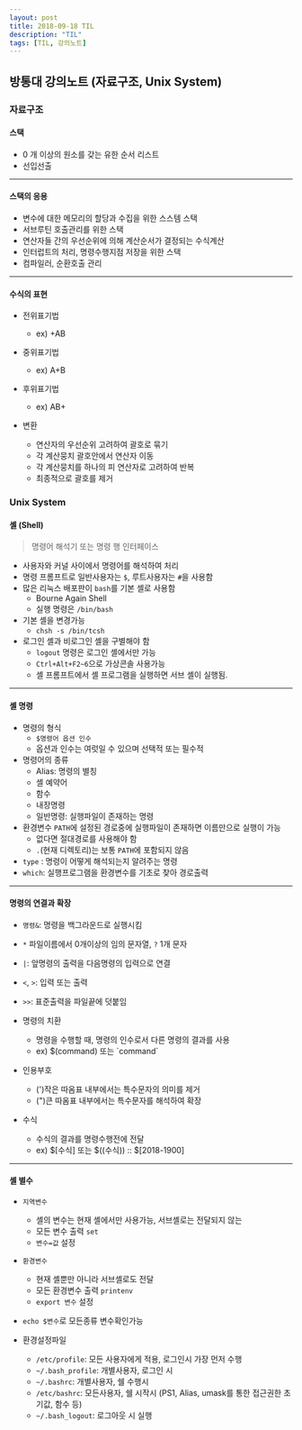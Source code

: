 ```yaml
---
layout: post
title: 2018-09-18 TIL
description: "TIL"
tags: [TIL, 강의노트]
---
```


## 방통대 강의노트 (자료구조, Unix System)

### 자료구조

#### 스택

- 0 개 이상의 원소를 갖는 유한 순서 리스트
- 선입선출

---

#### 스택의 응용
- 변수에 대한 메모리의 할당과 수집을 위한 스스템 스택
- 서브루틴 호출관리를 위한 스택
- 연산자들 간의 우선순위에 의해 계산순서가 결정되는 수식계산
- 인터럽트의 처리, 명령수행지점 저장을 위한 스택
- 컴파일러, 순환호출 관리

--- 

#### 수식의 표현
- 전위표기법
  - ex) +AB
- 중위표기법
  - ex) A+B
- 후위표기법
  - ex) AB+

- 변환
  - 연산자의 우선순위 고려하여 괄호로 묶기
  - 각 계산뭉치 괄호안에서 연산자 이동
  - 각 계산뭉치를 하나의 피 연산자로 고려하여 반복
  - 최종적으로 괄호를 제거

### Unix System

#### 셸 (Shell)

> 명령어 해석기 또는 명령 행 인터페이스

- 사용자와 커널 사이에서 명령어를 해석하여 처리
- 명령 프롬프트로 일반사용자는 `$`, 루트사용자는 `#`을 사용함
- 많은 리눅스 배포판이 `bash`를 기본 셸로 사용함
  - Bourne Again Shell
  - 실행 명령은 `/bin/bash`
- 기본 셸을 변경가능
  - `chsh -s /bin/tcsh`
- 로그인 셸과 비로그인 셸을 구별해야 함
  - `logout` 명령은 로그인 셸에서만 가능
  - `Ctrl+Alt+F2~6`으로 가상콘솔 사용가능
  - 셸 프롬프트에서 셸 프로그램을 실행하면 서브 셸이 실행됨.

---

#### 셸 명령
- 명령의 형식
  - `$명령어 옵션 인수`
  - 옵션과 인수는 여럿일 수 있으며 선택적 또는 필수적
- 명령어의 종류
  - Alias: 명령의 별칭
  - 셸 예약어
  - 함수
  - 내장명령
  - 일반명령: 실행파일이 존재하는 명령
- 환경변수 `PATH`에 설정된 경로중에 실행파일이 존재하면 이름만으로 실행이 가능
  - 없다면 절대경로를 사용해야 함
  - `.`(현재 디렉토리)는 보통 `PATH`에 포함되지 않음
- `type` : 명령이 어떻게 해석되는지 알려주는 명령
- `which`: 실행프로그램을 환경변수를 기초로 찾아 경로출력

---

#### 명령의 연결과 확장
- `명령&`: 명령을 백그라운드로 실행시킴
- `*` 파일이름에서 0개이상의 임의 문자열, `?` 1개 문자
- `|`: 앞명령의 출력을 다음명령의 입력으로 연결
- `<`, `>`: 입력 또는 출력
- `>>`: 표준출력을 파일끝에 덧붙임
  
- 명령의 치환
  - 명령을 수행할 때, 명령의 인수로서 다른 명령의 결과를 사용
  - ex) $(command) 또는 \`command\`
- 인용부호
  - (')작은 따옴표 내부에서는 특수문자의 의미를 제거
  - (")큰 따옴표 내부에서는 특수문자를 해석하여 확장
  
- 수식
  - 수식의 결과를 명령수행전에 전달
  - ex) $[수식] 또는 $((수식)) :: $[2018-1900]

--- 

#### 셸 별수
- `지역변수` 
  - 셸의 변수는 현재 셸에서만 사용가능, 서브셸로는 전달되지 않는 
  - 모든 변수 출력 `set`
  - `변수=값` 설정
- `환경변수`
  - 현재 셸뿐만 아니라 서브셸로도 전달
  - 모든 환경변수 출력 `printenv`
  - `export 변수` 설정
- `echo $변수`로 모든종류 변수확인가능
  
- 환경설정파일
  - `/etc/profile`: 모든 사용자에게 적용, 로그인시 가장 먼저 수행
  - `~/.bash_profile`: 개별사용자, 로그인 시
  - `~/.bashrc`: 개별사용자, 쉘 수행시
  - `/etc/bashrc`: 모든사용자, 쉘 시작시 (PS1, Alias, umask를 통한 접근권한 초기값, 함수 등)
  - `~/.bash_logout`: 로그아웃 시 실행
